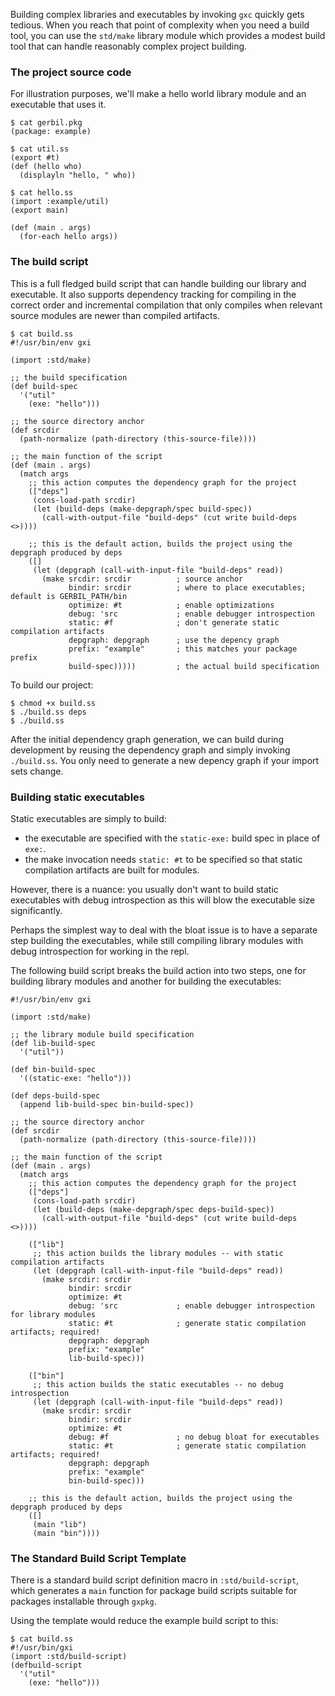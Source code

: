 Building complex libraries and executables by invoking `gxc` quickly gets
tedious. When you reach that point of complexity when you need a build tool,
you can use the `std/make` library module which provides a modest build tool
that can handle reasonably complex project building.

### The project source code

For illustration purposes, we'll make a hello world library module and an executable
that uses it.

```
$ cat gerbil.pkg
(package: example)

$ cat util.ss
(export #t)
(def (hello who)
  (displayln "hello, " who))

$ cat hello.ss
(import :example/util)
(export main)

(def (main . args)
  (for-each hello args))

```

### The build script

This is a full fledged build script that can handle building our library and
executable. It also supports dependency tracking for compiling in the correct
order and incremental compilation that only compiles when relevant source
modules are newer than compiled artifacts.

```
$ cat build.ss
#!/usr/bin/env gxi

(import :std/make)

;; the build specification
(def build-spec
  '("util"
    (exe: "hello")))

;; the source directory anchor
(def srcdir
  (path-normalize (path-directory (this-source-file))))

;; the main function of the script
(def (main . args)
  (match args
    ;; this action computes the dependency graph for the project
    (["deps"]
     (cons-load-path srcdir)
     (let (build-deps (make-depgraph/spec build-spec))
       (call-with-output-file "build-deps" (cut write build-deps <>))))

    ;; this is the default action, builds the project using the depgraph produced by deps
    ([]
     (let (depgraph (call-with-input-file "build-deps" read))
       (make srcdir: srcdir          ; source anchor
             bindir: srcdir          ; where to place executables; default is GERBIL_PATH/bin
             optimize: #t            ; enable optimizations
             debug: 'src             ; enable debugger introspection
             static: #f              ; don't generate static compilation artifacts
             depgraph: depgraph      ; use the depency graph
             prefix: "example"       ; this matches your package prefix
             build-spec)))))         ; the actual build specification
```

To build our project:
```
$ chmod +x build.ss
$ ./build.ss deps
$ ./build.ss
```

After the initial dependency graph generation, we can build during development
by reusing the dependency graph and simply invoking `./build.ss`. You only need
to generate a new depency graph if your import sets change.

### Building static executables

Static executables are simply to build:
- the executable are specified with the `static-exe:` build spec in place of `exe:`.
- the make invocation needs `static: #t` to be specified so that static compilation
  artifacts are built for modules.

However, there is a nuance: you usually don't want to build static executables
with debug introspection as this will blow the executable size significantly.

Perhaps the simplest way to deal with the bloat issue is to have a separate step building
the executables, while still compiling library modules with debug introspection for
working in the repl.

The following build script breaks the build action into two steps, one for building
library modules and another for building the executables:

```
#!/usr/bin/env gxi

(import :std/make)

;; the library module build specification
(def lib-build-spec
  '("util"))

(def bin-build-spec
  '((static-exe: "hello")))

(def deps-build-spec
  (append lib-build-spec bin-build-spec))

;; the source directory anchor
(def srcdir
  (path-normalize (path-directory (this-source-file))))

;; the main function of the script
(def (main . args)
  (match args
    ;; this action computes the dependency graph for the project
    (["deps"]
     (cons-load-path srcdir)
     (let (build-deps (make-depgraph/spec deps-build-spec))
       (call-with-output-file "build-deps" (cut write build-deps <>))))

    (["lib"]
     ;; this action builds the library modules -- with static compilation artifacts
     (let (depgraph (call-with-input-file "build-deps" read))
       (make srcdir: srcdir
             bindir: srcdir
             optimize: #t
             debug: 'src             ; enable debugger introspection for library modules
             static: #t              ; generate static compilation artifacts; required!
             depgraph: depgraph
             prefix: "example"
             lib-build-spec)))

    (["bin"]
     ;; this action builds the static executables -- no debug introspection
     (let (depgraph (call-with-input-file "build-deps" read))
       (make srcdir: srcdir
             bindir: srcdir
             optimize: #t
             debug: #f               ; no debug bloat for executables
             static: #t              ; generate static compilation artifacts; required!
             depgraph: depgraph
             prefix: "example"
             bin-build-spec)))

    ;; this is the default action, builds the project using the depgraph produced by deps
    ([]
     (main "lib")
     (main "bin"))))
```

### The Standard Build Script Template

There is a standard build script definition macro in `:std/build-script`,
which generates a `main` function for package build scripts suitable for
packages installable through `gxpkg`.

Using the template would reduce the example build script to this:
```
$ cat build.ss
#!/usr/bin/gxi
(import :std/build-script)
(defbuild-script
  '("util"
    (exe: "hello")))
```
